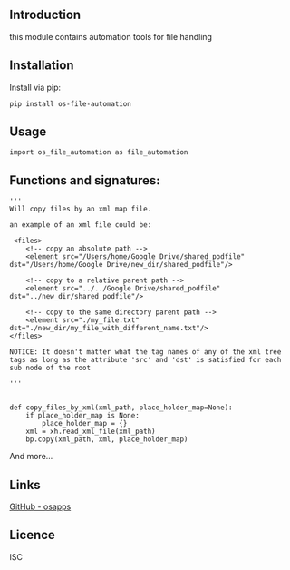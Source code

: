 Introduction
------------

this module contains automation tools for file handling 

## Installation
Install via pip:

    pip install os-file-automation


## Usage       
        
    import os_file_automation as file_automation
    

## Functions and signatures:
    
    
    '''
    Will copy files by an xml map file.
     
    an example of an xml file could be:
     
     <files>
        <!-- copy an absolute path -->
        <element src="/Users/home/Google Drive/shared_podfile" dst="/Users/home/Google Drive/new_dir/shared_podfile"/>
        
        <!-- copy to a relative parent path -->
        <element src="../../Google Drive/shared_podfile" dst="../new_dir/shared_podfile"/>
        
        <!-- copy to the same directory parent path -->
        <element src="./my_file.txt" dst="./new_dir/my_file_with_different_name.txt"/>
    </files>
    
    NOTICE: It doesn't matter what the tag names of any of the xml tree tags as long as the attribute 'src' and 'dst' is satisfied for each sub node of the root
    
    '''
    
    
    def copy_files_by_xml(xml_path, place_holder_map=None):
        if place_holder_map is None:
            place_holder_map = {}
        xml = xh.read_xml_file(xml_path)
        bp.copy(xml_path, xml, place_holder_map)


And more...


## Links
[GitHub - osapps](https://github.com/osfunapps)

## Licence
ISC